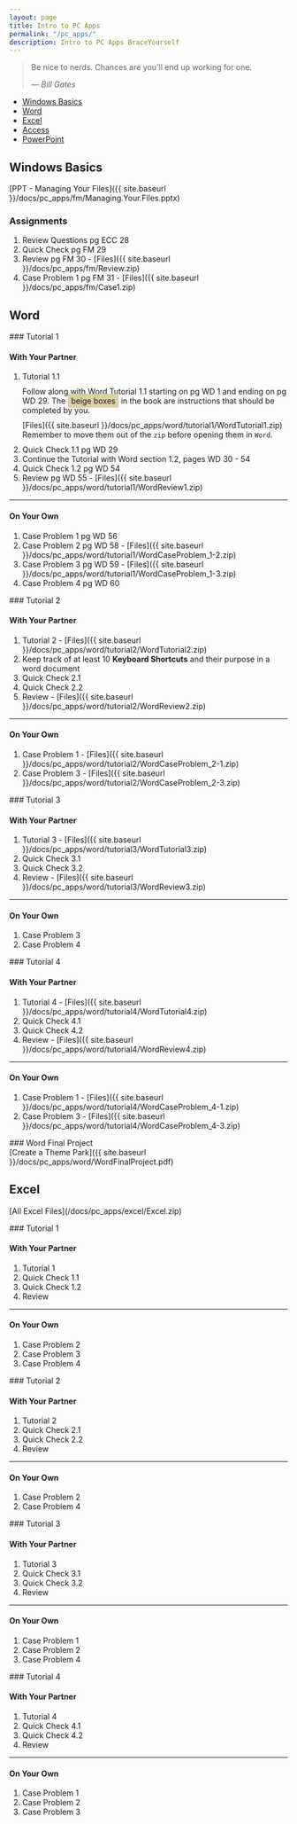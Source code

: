 ```yaml
---
layout: page
title: Intro to PC Apps
permalink: "/pc_apps/"
description: Intro to PC Apps BraceYourself
---
```


> Be nice to nerds. Chances are you'll end up working for one.
>
> &mdash; <cite>Bill Gates</cite>

  * [Windows Basics](#windows)
  * [Word](#word)
  * [Excel](#excel)
  * [Access](#access)
  * [PowerPoint](#powerpoint)

<span id="windows"></span>

## Windows Basics

[PPT - Managing Your Files]({{ site.baseurl }}/docs/pc_apps/fm/Managing.Your.Files.pptx)

### Assignments

  1. Review Questions pg ECC 28
  2. Quick Check pg FM 29
  3. Review pg FM 30 - [Files]({{ site.baseurl }}/docs/pc_apps/fm/Review.zip)
  3. Case Problem 1 pg FM 31 - [Files]({{ site.baseurl }}/docs/pc_apps/fm/Case1.zip)

<div class="word" markdown="1">

## Word

<div class="tutorial" markdown="1">
### Tutorial 1

<h4 class="boxed">With Your Partner</h4>
<div markdown="1" class="box partner">

  1. Tutorial 1.1 <span style="display: block; padding-top: 10px;">Follow along with Word Tutorial 1.1 starting on pg WD 1 and ending on pg WD 29. The <span style="background: #ddd0a2; padding: 4px 6px;">beige boxes</span> in the book are instructions that should be completed by you.</span>
  <span style="display: block; padding-top: 10px;padding-bottom: 10px;">[Files]({{ site.baseurl }}/docs/pc_apps/word/tutorial1/WordTutorial1.zip)<br>Remember to move them out of the <code>zip</code> before opening them in <code>Word</code>.</span>
  2. Quick Check 1.1 pg WD 29
  3. Continue the Tutorial with Word section 1.2, pages WD 30 - 54
  4. Quick Check 1.2 pg WD 54
  5. Review pg WD 55 - [Files]({{ site.baseurl }}/docs/pc_apps/word/tutorial1/WordReview1.zip)

</div>

<hr class="boxed">

<h4 class="boxed">On Your Own</h4>
<div markdown="1" class="box own">

  1. Case Problem 1 pg WD 56
  2. Case Problem 2 pg WD 58 - [Files]({{ site.baseurl }}/docs/pc_apps/word/tutorial1/WordCaseProblem_1-2.zip)
  3. Case Problem 3 pg WD 59 - [Files]({{ site.baseurl }}/docs/pc_apps/word/tutorial1/WordCaseProblem_1-3.zip)
  4. Case Problem 4 pg WD 60
</div>
</div>

<div class="tutorial" markdown="1">
### Tutorial 2

<h4 class="boxed">With Your Partner</h4>
<div markdown="1" class="box partner">

  1. Tutorial 2 - [Files]({{ site.baseurl }}/docs/pc_apps/word/tutorial2/WordTutorial2.zip)
  2. Keep track of at least 10 **Keyboard Shortcuts** and their purpose in a word document
  3. Quick Check 2.1
  4. Quick Check 2.2
  5. Review - [Files]({{ site.baseurl }}/docs/pc_apps/word/tutorial2/WordReview2.zip)

</div>

<hr class="boxed">

<h4 class="boxed">On Your Own</h4>
<div markdown="1" class="box own">

  1. Case Problem 1 - [Files]({{ site.baseurl }}/docs/pc_apps/word/tutorial2/WordCaseProblem_2-1.zip)
  2. Case Problem 3 - [Files]({{ site.baseurl }}/docs/pc_apps/word/tutorial2/WordCaseProblem_2-3.zip)

</div>

</div>

<div class="tutorial" markdown="1">
### Tutorial 3

<h4 class="boxed">With Your Partner</h4>
<div markdown="1" class="box partner">

  1. Tutorial 3 - [Files]({{ site.baseurl }}/docs/pc_apps/word/tutorial3/WordTutorial3.zip)
  2. Quick Check 3.1
  3. Quick Check 3.2
  4. Review - [Files]({{ site.baseurl }}/docs/pc_apps/word/tutorial3/WordReview3.zip)

</div>

<hr class="boxed">

<h4 class="boxed">On Your Own</h4>
<div markdown="1" class="box own">

  1. Case Problem 3
  2. Case Problem 4

</div>
</div>

<div class="tutorial" markdown="1">
### Tutorial 4

<h4 class="boxed">With Your Partner</h4>
<div markdown="1" class="box partner">

  1. Tutorial 4 - [Files]({{ site.baseurl }}/docs/pc_apps/word/tutorial4/WordTutorial4.zip)
  2. Quick Check 4.1
  3. Quick Check 4.2
  4. Review - [Files]({{ site.baseurl }}/docs/pc_apps/word/tutorial4/WordReview4.zip)

</div>

<hr class="boxed">

<h4 class="boxed">On Your Own</h4>
<div markdown="1" class="box own">

  1. Case Problem 1 - [Files]({{ site.baseurl }}/docs/pc_apps/word/tutorial4/WordCaseProblem_4-1.zip)
  2. Case Problem 3 - [Files]({{ site.baseurl }}/docs/pc_apps/word/tutorial4/WordCaseProblem_4-3.zip)

</div>
</div>

<div class="tutorial" markdown="1">
### Word Final Project

<div class="section" markdown="1">
  [Create a Theme Park]({{ site.baseurl }}/docs/pc_apps/word/WordFinalProject.pdf)
</div>

</div>
</div>


<div class="excel" markdown="1">

## Excel

<p class="files" markdown="1">[All Excel Files](/docs/pc_apps/excel/Excel.zip)</p>

<div class="tutorial" markdown="1">
### Tutorial 1

<h4 class="boxed">With Your Partner</h4>
<div markdown="1" class="box partner">

  1. Tutorial 1
  2. Quick Check 1.1
  3. Quick Check 1.2
  4. Review

</div>

<hr class="boxed">

<h4 class="boxed">On Your Own</h4>
<div markdown="1" class="box own">

  1. Case Problem 2
  2. Case Problem 3
  3. Case Problem 4

</div>
</div>

<div class="tutorial" markdown="1">
### Tutorial 2

<h4 class="boxed">With Your Partner</h4>
<div markdown="1" class="box partner">

  1. Tutorial 2
  2. Quick Check 2.1
  3. Quick Check 2.2
  4. Review

</div>

<hr class="boxed">

<h4 class="boxed">On Your Own</h4>
<div markdown="1" class="box own">

  1. Case Problem 2
  2. Case Problem 4

</div>
</div>

<div class="tutorial" markdown="1">
### Tutorial 3

<h4 class="boxed">With Your Partner</h4>
<div markdown="1" class="box partner">

  1. Tutorial 3
  2. Quick Check 3.1
  3. Quick Check 3.2
  4. Review

</div>

<hr class="boxed">

<h4 class="boxed">On Your Own</h4>
<div markdown="1" class="box own">

  1. Case Problem 1
  2. Case Problem 2
  3. Case Problem 4

</div>
</div>

<div class="tutorial" markdown="1">
### Tutorial 4

<h4 class="boxed">With Your Partner</h4>
<div markdown="1" class="box partner">

  1. Tutorial 4
  2. Quick Check 4.1
  3. Quick Check 4.2
  4. Review

</div>

<hr class="boxed">

<h4 class="boxed">On Your Own</h4>
<div markdown="1" class="box own">

  1. Case Problem 1
  2. Case Problem 2
  3. Case Problem 3

</div>
</div>

</div>